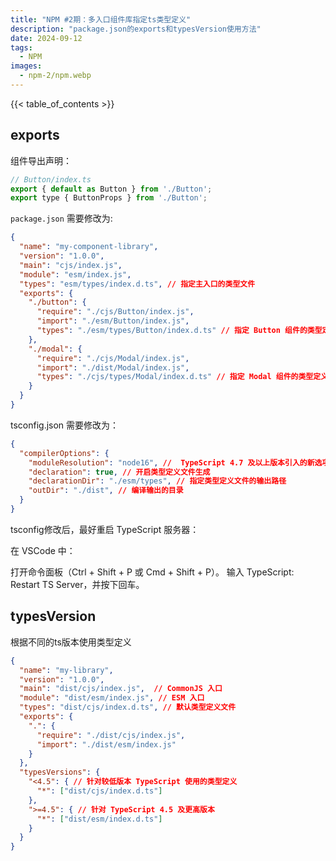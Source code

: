 ```yaml
---
title: "NPM #2期：多入口组件库指定ts类型定义"
description: "package.json的exports和typesVersion使用方法"
date: 2024-09-12
tags:
  - NPM
images:
  - npm-2/npm.webp
---
```


{{< table_of_contents >}}

## exports

组件导出声明：
```js
// Button/index.ts
export { default as Button } from './Button';
export type { ButtonProps } from './Button';
```

`package.json` 需要修改为:

```json
{
  "name": "my-component-library",
  "version": "1.0.0",
  "main": "cjs/index.js",
  "module": "esm/index.js",
  "types": "esm/types/index.d.ts", // 指定主入口的类型文件
  "exports": {
    "./button": {
      "require": "./cjs/Button/index.js",
      "import": "./esm/Button/index.js",
      "types": "./esm/types/Button/index.d.ts" // 指定 Button 组件的类型定义
    },
    "./modal": {
      "require": "./cjs/Modal/index.js",
      "import": "./dist/Modal/index.js",
      "types": "./cjs/types/Modal/index.d.ts" // 指定 Modal 组件的类型定义
    }
  }
}
```

tsconfig.json 需要修改为：

```json
{
  "compilerOptions": {
    "moduleResolution": "node16", //  TypeScript 4.7 及以上版本引入的新选项，支持 Node.js 16 及更高版本的 ESM（ECMAScript Modules） 模块解析方式。
    "declaration": true, // 开启类型定义文件生成
    "declarationDir": "./esm/types", // 指定类型定义文件的输出路径
    "outDir": "./dist", // 编译输出的目录
  }
}
```

tsconfig修改后，最好重启 TypeScript 服务器：

在 VSCode 中：

打开命令面板（Ctrl + Shift + P 或 Cmd + Shift + P）。
输入 TypeScript: Restart TS Server，并按下回车。

## typesVersion

根据不同的ts版本使用类型定义

```json
{
  "name": "my-library",
  "version": "1.0.0",
  "main": "dist/cjs/index.js",  // CommonJS 入口
  "module": "dist/esm/index.js", // ESM 入口
  "types": "dist/cjs/index.d.ts", // 默认类型定义文件
  "exports": {
    ".": {
      "require": "./dist/cjs/index.js",
      "import": "./dist/esm/index.js"
    }
  },
  "typesVersions": {
    "<4.5": { // 针对较低版本 TypeScript 使用的类型定义
      "*": ["dist/cjs/index.d.ts"]
    },
    ">=4.5": { // 针对 TypeScript 4.5 及更高版本
      "*": ["dist/esm/index.d.ts"]
    }
  }
}

```
